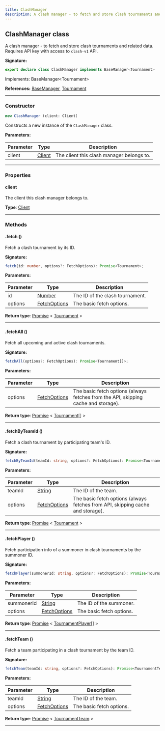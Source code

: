 ```yaml
---
title: ClashManager
description: A clash manager - to fetch and store clash tournaments and related data.   Requires API key with access to `clash-v1` API.
---
```


## ClashManager class

A clash manager - to fetch and store clash tournaments and related data.   Requires API key with access to `clash-v1` API.

**Signature:**

```ts
export declare class ClashManager implements BaseManager<Tournament> 
```

Implements: BaseManager&lt;Tournament&gt;

**References:** [BaseManager](/api/BaseManager.md), [Tournament](/api/Tournament.md)

---

### Constructor

```ts
new ClashManager (client: Client)
```

Constructs a new instance of the `ClashManager` class.

**Parameters:**

| Parameter | Type | Description |
| --------- | ---- | ----------- |
| client | [Client](/api/Client.md) | The client this clash manager belongs to. |
---

### Properties

#### client

The client this clash manager belongs to.



**Type**: [Client](/api/Client.md)

---

### Methods

#### .fetch ()

Fetch a clash tournament by its ID.




**Signature:**

```ts
fetch(id: number, options?: FetchOptions): Promise<Tournament>;
```

**Parameters:**

| Parameter | Type | Description |
| --------- | ---- | ----------- |
| id | [Number](https://developer.mozilla.org/en-US/docs/Web/JavaScript/Reference/Global_Objects/Number) | The ID of the clash tournament. |
| options | [FetchOptions](/api/FetchOptions.md) | The basic fetch options. |

**Return type**: [Promise](https://developer.mozilla.org/en-US/docs/Web/JavaScript/Reference/Global_Objects/Promise) \< [Tournament](/api/Tournament.md) \>

---

#### .fetchAll ()

Fetch all upcoming and active clash tournaments.




**Signature:**

```ts
fetchAll(options?: FetchOptions): Promise<Tournament[]>;
```

**Parameters:**

| Parameter | Type | Description |
| --------- | ---- | ----------- |
| options | [FetchOptions](/api/FetchOptions.md) | The basic fetch options (always fetches from the API, skipping cache and storage). |

**Return type**: [Promise](https://developer.mozilla.org/en-US/docs/Web/JavaScript/Reference/Global_Objects/Promise) \< [Tournament](/api/Tournament.md)[] \>

---

#### .fetchByTeamId ()

Fetch a clash tournament by participating team's ID.




**Signature:**

```ts
fetchByTeamId(teamId: string, options?: FetchOptions): Promise<Tournament>;
```

**Parameters:**

| Parameter | Type | Description |
| --------- | ---- | ----------- |
| teamId | [String](https://developer.mozilla.org/en-US/docs/Web/JavaScript/Reference/Global_Objects/String) | The ID of the team. |
| options | [FetchOptions](/api/FetchOptions.md) | The basic fetch options (always fetches from API, skipping cache and storage). |

**Return type**: [Promise](https://developer.mozilla.org/en-US/docs/Web/JavaScript/Reference/Global_Objects/Promise) \< [Tournament](/api/Tournament.md) \>

---

#### .fetchPlayer ()

Fetch participation info of a summoner in clash tournaments by the summoner ID.




**Signature:**

```ts
fetchPlayer(summonerId: string, options?: FetchOptions): Promise<TournamentPlayer[]>;
```

**Parameters:**

| Parameter | Type | Description |
| --------- | ---- | ----------- |
| summonerId | [String](https://developer.mozilla.org/en-US/docs/Web/JavaScript/Reference/Global_Objects/String) | The ID of the summoner. |
| options | [FetchOptions](/api/FetchOptions.md) | The basic fetch options. |

**Return type**: [Promise](https://developer.mozilla.org/en-US/docs/Web/JavaScript/Reference/Global_Objects/Promise) \< [TournamentPlayer](/api/TournamentPlayer.md)[] \>

---

#### .fetchTeam ()

Fetch a team participating in a clash tournament by the team ID.




**Signature:**

```ts
fetchTeam(teamId: string, options?: FetchOptions): Promise<TournamentTeam>;
```

**Parameters:**

| Parameter | Type | Description |
| --------- | ---- | ----------- |
| teamId | [String](https://developer.mozilla.org/en-US/docs/Web/JavaScript/Reference/Global_Objects/String) | The ID of the team. |
| options | [FetchOptions](/api/FetchOptions.md) | The basic fetch options. |

**Return type**: [Promise](https://developer.mozilla.org/en-US/docs/Web/JavaScript/Reference/Global_Objects/Promise) \< [TournamentTeam](/api/TournamentTeam.md) \>

---

